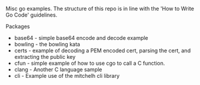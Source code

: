 Misc go examples. The structure of this repo is in line with the 
'How to Write Go Code' guidelines.

Packages

* base64 - simple base64 encode and decode example
* bowling - the bowling kata
* certs - example of decoding a PEM encoded cert, parsing the cert, and extracting the public key
* cfun - simple example of how to use cgo to call a C function.
* clang - Another C language sample
* cli - Example use of the mitchelh cli library



